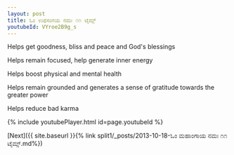 ```yaml
---
layout: post
title: ಓಂ ಉಥಸಂಗಯ ನಮಃ ೧೧ ಟೈಮ್ಸ್
youtubeId: VYroe2B9g_s
---
```

 
 
Helps get goodness, bliss and peace and God's blessings
 
Helps remain focused, help generate inner energy 
 
Helps boost physical and mental health 
 
Helps remain grounded and generates a sense of gratitude towards the greater power 
 
Helps reduce bad karma
 
 
 
 


{% include youtubePlayer.html id=page.youtubeId %}
 
[Next]({{ site.baseurl }}{% link  split1/_posts/2013-10-18-ಓಂ ಮಹಾಂಗಾಯ ನಮಃ ೧೧ ಟೈಮ್ಸ್.md%})
 
